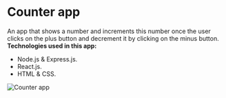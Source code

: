 # Counter app
An app that shows a number and increments this number once the user clicks on the plus button and decrement it by clicking on the minus button.<br />
**Technologies used in this app:**
- Node.js & Express.js.
- React.js.
- HTML & CSS.

![Counter app](https://user-images.githubusercontent.com/57006159/133878622-6d7699a2-cebf-4897-9260-94a74824e8f7.gif)
